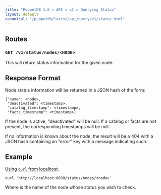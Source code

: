 ```yaml
---
title: "PuppetDB 1.6 » API » v1 » Querying Status"
layout: default
canonical: "/puppetdb/latest/api/query/v1/status.html"
---
```


[curl]: ../curl.html#using-curl-from-localhost-non-sslhttp


## Routes

### `GET /v1/status/nodes/<NODE>`

This will return status information for the given node.


## Response Format

Node status information will be returned in a JSON hash of the form:

    {"name": <node>,
     "deactivated": <timestamp>,
     "catalog_timestamp": <timestamp>,
     "facts_timestamp": <timestamp>}

If the node is active, "deactivated" will be null. If a catalog or facts are
not present, the corresponding timestamps will be null.

If no information is known about the node, the result will be a 404 with a JSON
hash containing an "error" key with a message indicating such.

## Example

[Using `curl` from localhost][curl]:

    curl 'http://localhost:8080/status/nodes/<node>'

Where <node> is the name of the node whose status you wish to check.
